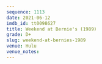 ```yaml
---
sequence: 1113
date: 2021-06-12
imdb_id: tt0098627
title: Weekend at Bernie's (1989)
grade: D+
slug: weekend-at-bernies-1989
venue: Hulu
venue_notes:
---
```


